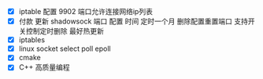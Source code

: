 - [x] iptable 配置 9902 端口允许连接网络ip列表
- [x] 付款 更新 shadowsock 端口 配置 时间 定时一个月 删除配置重置端口 支持开关控制定时删除 最好热更新
- [x] iptables
- [x] linux socket select poll epoll
- [x] cmake
- [x] C++ 高质量编程
